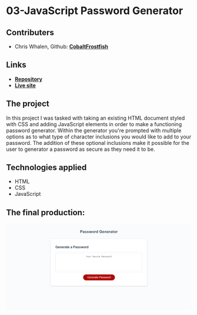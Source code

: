 # 03-JavaScript Password Generator

## Contributers
* Chris Whalen, Github: **[CobaltFrostfish](https://github.com/CobaltFrostfish)**

## Links
* **[Repository](https://github.com/CobaltFrostfish/password_generator)**
* **[Live site](https://cobaltfrostfish.github.io/password_generator/)**

## The project
In this project I was tasked with taking an existing HTML document styled with CSS and adding JavaScript elements in order to make a functioning password generator. Within the generator you're prompted with multiple options as to what type of character inclusions you would like to add to your password. The addition of these optional inclusions make it possible for the user to generator a password as secure as they need it to be.

## Technologies applied
* HTML
* CSS
* JavaScript

## The final production:
![Password Generator](./Assets/passgen-screenshot.png)